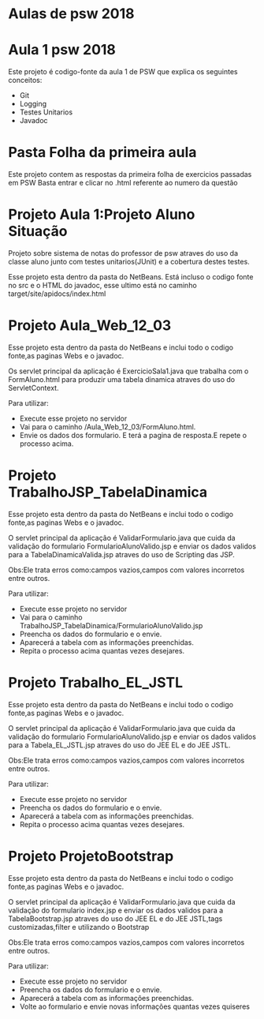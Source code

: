 # Aulas de psw 2018

# Aula 1 psw 2018
Este projeto é codigo-fonte da aula 1 de PSW que explica os seguintes conceitos:

* Git
* Logging
* Testes Unitarios
* Javadoc

# Pasta Folha da primeira aula
Este projeto contem as respostas da primeira folha de exercicios passadas em PSW
Basta entrar e clicar no .html referente ao numero da questão

# Projeto Aula 1:Projeto Aluno Situação

Projeto sobre sistema de notas do professor de psw atraves do uso da classe aluno junto com testes unitarios(JUnit) e a cobertura destes testes.

Esse projeto esta dentro da pasta do NetBeans.
Está incluso o codigo fonte no src e o HTML do javadoc, esse ultimo está no caminho  target/site/apidocs/index.html

# Projeto Aula_Web_12_03
Esse projeto esta dentro da pasta do NetBeans e inclui todo o codigo fonte,as paginas Webs e o javadoc.

Os servlet principal da aplicação é ExercicioSala1.java que trabalha com o FormAluno.html para produzir uma tabela dinamica atraves do uso do ServletContext.

Para utilizar:

* Execute esse projeto no servidor  
* Vai para o caminho /Aula_Web_12_03/FormAluno.html.
* Envie os dados dos formulario.
E terá a pagina de resposta.E repete o processo acima.

# Projeto TrabalhoJSP_TabelaDinamica
Esse projeto esta dentro da pasta do NetBeans e inclui todo o codigo fonte,as paginas Webs e o javadoc.

O servlet principal da aplicação é ValidarFormulario.java que cuida da validação do formulario FormularioAlunoValido.jsp e enviar os dados validos para a TabelaDinamicaValida.jsp atraves do uso de Scripting das JSP.

Obs:Ele trata erros como:campos vazios,campos com valores incorretos entre outros.

Para utilizar:

* Execute esse projeto no servidor  
* Vai para o caminho TrabalhoJSP_TabelaDinamica/FormularioAlunoValido.jsp
* Preencha os dados do formulario e o envie.
* Aparecerá a tabela com as informações preenchidas.
* Repita o processo acima quantas vezes desejares.

# Projeto Trabalho_EL_JSTL
Esse projeto esta dentro da pasta do NetBeans e inclui todo o codigo fonte,as paginas Webs e o javadoc.

O servlet principal da aplicação é ValidarFormulario.java que cuida da validação do formulario FormularioAlunoValido.jsp e enviar os dados validos para a Tabela_EL_JSTL.jsp atraves do uso do JEE EL e do JEE JSTL.

Obs:Ele trata erros como:campos vazios,campos com valores incorretos entre outros.

Para utilizar:

* Execute esse projeto no servidor  
* Preencha os dados do formulario e o envie.
* Aparecerá a tabela com as informações preenchidas.
* Repita o processo acima quantas vezes desejares.

# Projeto ProjetoBootstrap
Esse projeto esta dentro da pasta do NetBeans e inclui todo o codigo fonte,as paginas Webs e o javadoc.

O servlet principal da aplicação é ValidarFormulario.java que cuida da validação do formulario index.jsp e enviar os dados validos para a TabelaBootstrap.jsp atraves do uso do JEE EL e do JEE JSTL,tags customizadas,filter e utilizando o  Bootstrap

Obs:Ele trata erros como:campos vazios,campos com valores incorretos entre outros.

Para utilizar:

* Execute esse projeto no servidor  
* Preencha os dados do formulario e o envie.
* Aparecerá a tabela com as informações preenchidas.
* Volte ao formulario e envie novas informações quantas vezes quiseres
